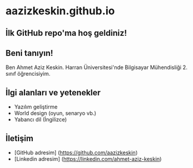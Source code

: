 # aazizkeskin.github.io

## İlk GitHub repo'ma hoş geldiniz! 

## Beni tanıyın!
Ben Ahmet Aziz Keskin. Harran Üniversitesi'nde Bilgisayar Mühendisliği 2. sınıf öğrencisiyim.

## İlgi alanları ve yetenekler
- Yazılım geliştirme
- World design (oyun, senaryo vb.)
- Yabancı dil (İngilizce)

## İletişim
- [GitHub adresim] (https://github.com/aazizkeskin)
- [Linkedin adresim] (https://linkedin.com/ahmet-aziz-keskin)
